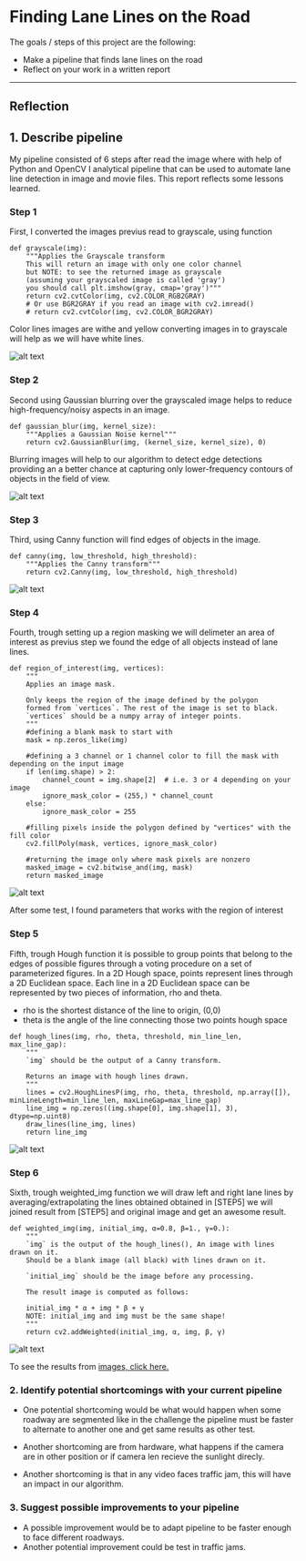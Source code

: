# **Finding Lane Lines on the Road** 

The goals / steps of this project are the following:
* Make a pipeline that finds lane lines on the road
* Reflect on your work in a written report


[//]: # (Image References)

[image1]: ./test_images_output/step1.png "Grayscale"
[image2]: ./test_images_output/step2.png "BlurredImage"
[image3]: ./test_images_output/step3.png "CannyEdges"
[image4]: ./test_images_output/step4.png "RegionInterest"
[image5]: ./test_images_output/step5.png "HoughSpace"
[image6]: ./test_images_output/step6.png "FinalImage"

---

## Reflection

## 1. Describe pipeline

My pipeline consisted of 6 steps after read the image where with help of Python and OpenCV I  analytical pipeline that can be used to automate lane line detection in image and movie files. This report reflects some lessons learned.

### Step 1

First, I converted the images previus read to grayscale, using function 
``` 
def grayscale(img):
    """Applies the Grayscale transform
    This will return an image with only one color channel
    but NOTE: to see the returned image as grayscale
    (assuming your grayscaled image is called 'gray')
    you should call plt.imshow(gray, cmap='gray')"""
    return cv2.cvtColor(img, cv2.COLOR_RGB2GRAY)
    # Or use BGR2GRAY if you read an image with cv2.imread()
    # return cv2.cvtColor(img, cv2.COLOR_BGR2GRAY)
```
Color lines images are withe and yellow converting images in to grayscale will help as we will have white lines.

![alt text][image1]

### Step 2

Second using Gaussian blurring over the grayscaled image helps to reduce high-frequency/noisy aspects in an image. 
``` 
def gaussian_blur(img, kernel_size):
    """Applies a Gaussian Noise kernel"""
    return cv2.GaussianBlur(img, (kernel_size, kernel_size), 0)
```
Blurring images will help to our algorithm to detect edge detections providing an a better chance at capturing only lower-frequency contours of objects in the field of view.

![alt text][image2]


### Step 3

Third, using Canny function will find edges of objects in the image.
``` 
def canny(img, low_threshold, high_threshold):
    """Applies the Canny transform"""
    return cv2.Canny(img, low_threshold, high_threshold)
```
![alt text][image3]


### Step 4

Fourth, trough setting up a region masking we will delimeter an area of interest as previus step we found the edge of all objects instead of lane lines.

``` 
def region_of_interest(img, vertices):
    """
    Applies an image mask.
    
    Only keeps the region of the image defined by the polygon
    formed from `vertices`. The rest of the image is set to black.
    `vertices` should be a numpy array of integer points.
    """
    #defining a blank mask to start with
    mask = np.zeros_like(img)   
    
    #defining a 3 channel or 1 channel color to fill the mask with depending on the input image
    if len(img.shape) > 2:
        channel_count = img.shape[2]  # i.e. 3 or 4 depending on your image
        ignore_mask_color = (255,) * channel_count
    else:
        ignore_mask_color = 255
        
    #filling pixels inside the polygon defined by "vertices" with the fill color    
    cv2.fillPoly(mask, vertices, ignore_mask_color)
    
    #returning the image only where mask pixels are nonzero
    masked_image = cv2.bitwise_and(img, mask)
    return masked_image
```
![alt text][image4]

After some test, I found parameters that works with the region of interest


### Step 5
Fifth, trough Hough function it is possible to group points that belong to the edges of possible figures through a voting procedure on a set of parameterized figures.
In a 2D Hough space, points represent lines through a 2D Euclidean space. Each line in a 2D Euclidean space can be represented by two pieces of information, rho and theta.

-   rho is the shortest distance of the line to origin, (0,0)
-   theta is the angle of the line connecting those two points hough space

``` 
def hough_lines(img, rho, theta, threshold, min_line_len, max_line_gap):
    """
    `img` should be the output of a Canny transform.
        
    Returns an image with hough lines drawn.
    """
    lines = cv2.HoughLinesP(img, rho, theta, threshold, np.array([]), minLineLength=min_line_len, maxLineGap=max_line_gap)
    line_img = np.zeros((img.shape[0], img.shape[1], 3), dtype=np.uint8)
    draw_lines(line_img, lines)
    return line_img
```

![alt text][image5]


### Step 6
Sixth, trough weighted_img function we will draw left and right lane lines by averaging/extrapolating the lines obtained obtained in [STEP5] we will joined result from [STEP5] and original image and get an awesome result.

``` 
def weighted_img(img, initial_img, α=0.8, β=1., γ=0.):
    """
    `img` is the output of the hough_lines(), An image with lines drawn on it.
    Should be a blank image (all black) with lines drawn on it.
    
    `initial_img` should be the image before any processing.
    
    The result image is computed as follows:
    
    initial_img * α + img * β + γ
    NOTE: initial_img and img must be the same shape!
    """
    return cv2.addWeighted(initial_img, α, img, β, γ)
```
![alt text][image6]

To see the results from [images, click here.](https://github.com/SAGO-DSG96/Self-DriveCar-Nanodegree/tree/master/CarND-LaneLines/test_images_output)

### 2. Identify potential shortcomings with your current pipeline


- One potential shortcoming would be what would happen when some roadway are segmented like in the challenge the pipeline must be faster to alternate to another one and get same results as other test. 

- Another shortcoming are from hardware, what happens if the camera are in other position or if camera len recieve the sunlight direcly.

- Another shortcoming is that in any video faces traffic jam, this will have an impact in our algorithm.


### 3. Suggest possible improvements to your pipeline

- A possible improvement would be to adapt pipeline to be faster enough to face different roadways.
- Another potential improvement could be test in traffic jams.

